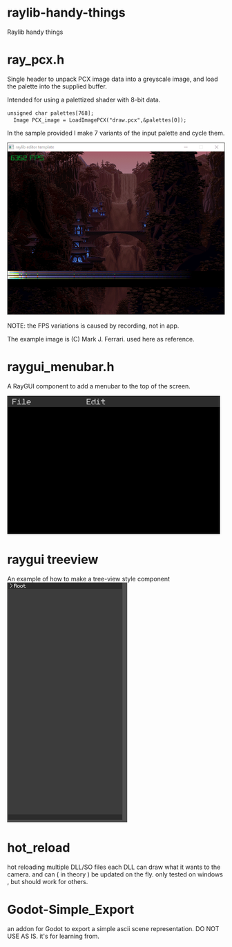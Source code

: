 # raylib-handy-things
Raylib handy things

# ray_pcx.h 
Single header to unpack PCX image data into a greyscale image, and load the palette into the supplied buffer.

Intended for using a palettized shader with 8-bit data.

```
unsigned char palettes[768];
  Image PCX_image = LoadImagePCX("draw.pcx",&palettes[0]);
```
In the sample provided I make 7 variants of the input palette and cycle them.  

![](https://github.com/JettMonstersGoBoom/raylib-handy-things/blob/main/RayPCX/pcx_test.gif)

NOTE: the FPS variations is caused by recording, not in app.

The example image is (C) Mark J. Ferrari. used here as reference.

# raygui_menubar.h 
A RayGUI component to add a menubar to the top of the screen. 

![](https://github.com/JettMonstersGoBoom/raylib-handy-things/blob/main/RayMenuBar/menu.gif)

# raygui treeview 
An example of how to make a tree-view style component 
![](https://github.com/JettMonstersGoBoom/raylib-handy-things/blob/main/rayTreeView/treeview.gif)

# hot_reload 
hot reloading multiple DLL/SO files each DLL can draw what it wants to the camera. and can ( in theory ) be updated on the fly.
only tested on windows , but should work for others. 


# Godot-Simple_Export 
an addon for Godot to export a simple ascii scene representation. DO NOT USE AS IS. it's for learning from. 

